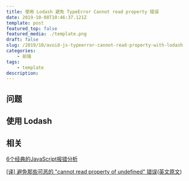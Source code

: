 ```yaml
---
title: 使用 Lodash 避免 TypeError Cannot read property 错误
date: 2019-10-08T10:46:37.121Z
template: post
featured_top: false
featured_media: ./template.png
draft: false
slug: /2019/10/avoid-js-typeerror-cannot-read-property-with-lodash
categories: 
    - 前端
tags:
    - template
description: 
---
```


<!-- endExcerpt -->

## 问题


## 使用 Lodash

## 相关
[6个经典的JavaScript报错分析](https://juejin.im/post/5a73e3ad5188257a6d63521a)

[[译] 避免那些可恶的 "cannot read property of undefined" 错误](https://juejin.im/post/5c810170e51d450a453fb48e)([英文原文](https://css-tricks.com/%E2%80%8B%E2%80%8Bavoiding-those-dang-cannot-read-property-of-undefined-errors/))
